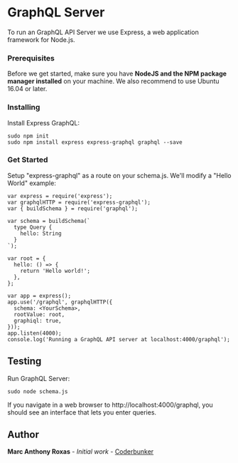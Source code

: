 # GraphQL Server

To run an GraphQL API Server we use Express, a web application framework for Node.js.


### Prerequisites

Before we get started, make sure you have **NodeJS and the NPM package manager installed** on your machine.
We also recommend to use Ubuntu 16.04 or later.

### Installing

Install Express GraphQL:

```
sudo npm init
sudo npm install express express-graphql graphql --save
```

### Get Started

Setup "express-graphql" as a route on your schema.js. We'll modify a "Hello World" example:

```
var express = require('express');
var graphqlHTTP = require('express-graphql');
var { buildSchema } = require('graphql');

var schema = buildSchema(`
  type Query {
    hello: String
  }
`);

var root = {
  hello: () => {
    return 'Hello world!';
  },
};

var app = express();
app.use('/graphql', graphqlHTTP({
  schema: <YourSchema>,
  rootValue: root,
  graphiql: true,
}));
app.listen(4000);
console.log('Running a GraphQL API server at localhost:4000/graphql');
```

## Testing

Run GraphQL Server:

```
sudo node schema.js
```

If you navigate in a web browser to http://localhost:4000/graphql, you should see an interface that lets you enter queries.

## Author

**Marc Anthony Roxas** - *Initial work* - [Coderbunker](https://github.com/coderbunker)

